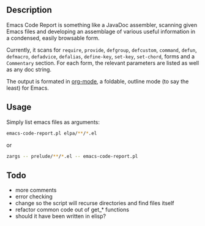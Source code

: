 ## Description

Emacs Code Report is something like a JavaDoc assembler, scanning given Emacs
files and developing an assemblage of various useful information in a
condensed, easily browsable form.

Currently, it scans for `require`, `provide`, `defgroup`, `defcustom`, `command`, 
`defun`, `defmacro`, `defadvice`, `defalias`, `define-key`, `set-key`, `set-chord`, 
forms and a `Commentary` section. For each form, the relevant parameters are listed 
as well as any doc string.

The output is formated in [org-mode](http://org-mode.org), a foldable, outline 
mode (to say the least) for Emacs.


## Usage

Simply list emacs files as arguments:

```zsh
emacs-code-report.pl elpa/**/*.el
```


or

```zsh
zargs -- prelude/**/*.el -- emacs-code-report.pl 
```

## Todo
- more comments
- error checking
- change so the script will recurse directories and find files itself
- refactor common code out of get_* functions
- should it have been written in elisp?

